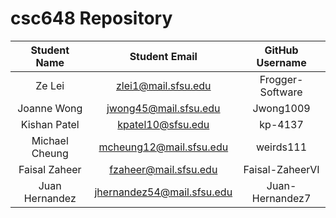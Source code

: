 # csc648 Repository


| Student Name | Student Email | GitHub Username |
|    :---:     |     :---:     |     :---:       |
| Ze Lei      |     zlei1@mail.sfsu.edu          |     Frogger-Software            |
| Joanne Wong      | jwong45@mail.sfsu.edu              | Jwong1009                |
| Kishan Patel      | kpatel10@sfsu.edu              | kp-4137                |
| Michael Cheung    |mcheung12@mail.sfsu.edu      |     weirds111            |
| Faisal Zaheer | fzaheer@mail.sfsu.edu | Faisal-ZaheerVI |
| Juan Hernandez| jhernandez54@mail.sfsu.edu|Juan-Hernandez7                 |
